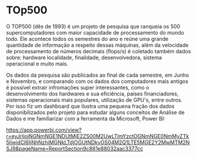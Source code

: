 # TOp500

O TOP500 (dês de 1993) é um projeto de pesquisa que ranqueia os 500 supercomputadores com maior capacidade de processamento do mundo todo. Ele acontece todos os semestres do ano e reúne uma grande quantidade de informação a respeito dessas máquinas, além da velocidade de processamento de números decimais (flops/s) é coletado também dados sobre: hardware localidade, finalidade, desenvolvedora, sistema operacional e muito mais. 

Os dados da pesquisa são publicados ao final de cada semestre, em Junho e Novembro, e comparando com os dados dos computadores mais antigos é possível extrair infromações super interessantes, como o desenvolvimento dos hardwares e sua eficiência, paises financiadores, sistemas operacionais mais populares, utilização de GPU's, entre outros. Por isso fiz um dashboard que ilustra uma pequena fração dos dados disponibilizados pelo projeto para estudar alguns conceitos de Análise de Dados e me familiarizar com a ferramenta da Microsoft, Power BI:

https://app.powerbi.com/view?r=eyJrIjoiNGNmNGE1NDUtMjE2ZS00M2UwLTlmYzctOGNmNGE0NmMyZTk5IiwidCI6IjNhNzhiMGNkLTdjOGUtNDkyOS04M2Q1LTE5MGE2Y2MwMTM2NSJ9&pageName=ReportSection9c861e88032aac3377cc

